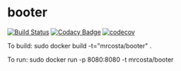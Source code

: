 # booter

[![Build Status](https://travis-ci.org/mrcosta/booter.svg?branch=master)](https://travis-ci.org/mrcosta/booter)
[![Codacy Badge](https://api.codacy.com/project/badge/Grade/91bfc565c7e04c52b7cbd33f558aa0f4)](https://www.codacy.com/app/mrcosta/booter?utm_source=github.com&amp;utm_medium=referral&amp;utm_content=mrcosta/booter&amp;utm_campaign=Badge_Grade)
[![codecov](https://codecov.io/gh/mrcosta/booter/branch/master/graph/badge.svg)](https://codecov.io/gh/mrcosta/booter)

To build:
sudo docker build -t="mrcosta/booter" .

To run:
sudo docker run -p 8080:8080 -t mrcosta/booter
